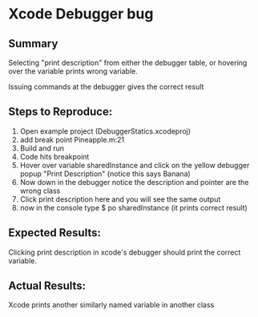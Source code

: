 Xcode Debugger bug
=======

Summary
-------
Selecting "print description" from either the debugger table, or hovering over the variable prints wrong variable.

Issuing commands at the debugger gives the correct result 

Steps to Reproduce:
-------
 1. Open example project (DebuggerStatics.xcodeproj)
 2. add break point
     Pineapple.m:21
 3. Build and run
 4. Code hits breakpoint
 5. Hover over variable sharedInstance and click on the yellow debugger popup "Print Description"
    (notice this says Banana)
 6. Now down in the debugger notice the description and pointer are the wrong class
 7. Click print description here and you will see the same output
 8. now in the console type $ po sharedInstance
    (it prints correct result)

Expected Results:
-------
Clicking print description in xcode's debugger should print the correct variable.

Actual Results:
-------
Xcode prints another similarly named variable in another class
